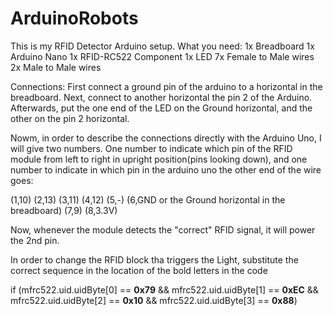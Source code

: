 # ArduinoRobots
This is my RFID Detector Arduino setup.
What you need:
1x Breadboard
1x Arduino Nano
1x RFID-RC522 Component
1x LED
7x Female to Male wires
2x Male to Male wires


Connections:
First connect a ground pin of the arduino to a horizontal in the breadboard. Next, connect to another horizontal the pin 2 of the Arduino. Afterwards, put the one end of the LED on the Ground horizontal, and the other on the pin 2 horizontal.

Nowm, in order to describe the connections directly with the Arduino Uno, I will give two numbers. One number to indicate which pin of the RFID module from left to right in upright position(pins looking down), and one number to indicate in which pin in the arduino uno the other end of the wire goes:

(1,10)
(2,13)
(3,11)
(4,12)
(5,-)
(6,GND or the Ground horizontal in the breadboard)
(7,9)
(8,3.3V)

Now, whenever the module detects the "correct" RFID signal, it will power the 2nd pin.

In order to change the RFID block tha triggers the Light, substitute the correct sequence in the location of the bold letters in the code

 if (mfrc522.uid.uidByte[0] == **0x79** && 
     mfrc522.uid.uidByte[1] == **0xEC** &&
     mfrc522.uid.uidByte[2] == **0x10** &&
     mfrc522.uid.uidByte[3] == **0x88**)
     
     
    

